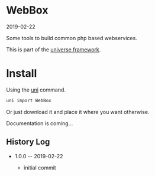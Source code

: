 WebBox
===========
2019-02-22



Some tools to build common php based webservices.  


This is part of the [universe framework](https://github.com/karayabin/universe-snapshot).


Install
==========
Using the [uni](https://github.com/lingtalfi/universe-naive-importer) command.
```bash
uni import WebBox
```

Or just download it and place it where you want otherwise.






Documentation is coming...




History Log
------------------
    
- 1.0.0 -- 2019-02-22

    - initial commit